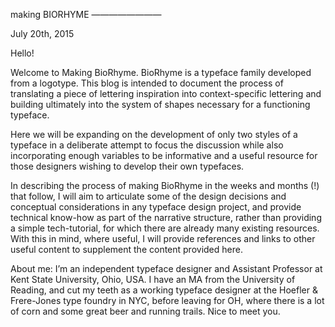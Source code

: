 making
BIORHYME
————————

July 20th, 2015

Hello!

Welcome to Making BioRhyme. BioRhyme is a typeface family developed from a logotype. This blog is intended to document the process of translating a piece of lettering inspiration into context-specific lettering and building ultimately into the system of shapes necessary for a functioning typeface. 

Here we will be expanding on the development of only two styles of a typeface in a deliberate attempt to focus the discussion while also incorporating enough variables to be informative and a useful resource for those designers wishing to develop their own typefaces.

In describing the process of making BioRhyme in the weeks and months (!) that follow, I will aim to articulate some of the design decisions and conceptual considerations in any typeface design project, and provide technical know-how as part of the narrative structure, rather than providing a simple tech-tutorial, for which there are already many existing resources. With this in mind, where useful, I will provide references and links to other useful content to supplement the content provided here.

About me:
I’m an independent typeface designer and Assistant Professor at Kent State University, Ohio, USA. I have an MA from the University of Reading, and cut my teeth as a working typeface designer at the Hoefler & Frere-Jones type foundry in NYC, before leaving for OH, where there is a lot of corn and some great beer and running trails. Nice to meet you.

